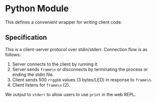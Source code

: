 # Python Module

This defines a convenient wrapper for writing client code.

## Specification

This is a client-server protocol over stdin/stderr. Connection flow is as follows:

1. Server connects to the client by running it.
2. Server sends `frame\n` or disconnects by terminating the process or ending
   the stdin file.
3. Client sends 500 `rrggbb` values (3 bytes/LED) in response to `frame\n`.
4. Client listens for `frame\n` (2).

We output to `stderr` to allow users to use `print` in the web REPL.
